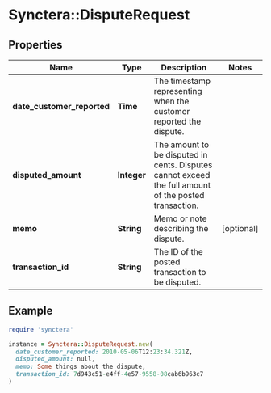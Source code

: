 # Synctera::DisputeRequest

## Properties

| Name | Type | Description | Notes |
| ---- | ---- | ----------- | ----- |
| **date_customer_reported** | **Time** | The timestamp representing when the customer reported the dispute. |  |
| **disputed_amount** | **Integer** | The amount to be disputed in cents. Disputes cannot exceed the full amount of the posted transaction. |  |
| **memo** | **String** | Memo or note describing the dispute. | [optional] |
| **transaction_id** | **String** | The ID of the posted transaction to be disputed. |  |

## Example

```ruby
require 'synctera'

instance = Synctera::DisputeRequest.new(
  date_customer_reported: 2010-05-06T12:23:34.321Z,
  disputed_amount: null,
  memo: Some things about the dispute,
  transaction_id: 7d943c51-e4ff-4e57-9558-08cab6b963c7
)
```

